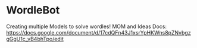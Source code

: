 # WordleBot
Creating multiple Models to solve wordles!
MOM and Ideas Docs: https://docs.google.com/document/d/17cdQFn43J1xsrYpHKWns8pZNvbgzgGgU1c_vB4bhTpo/edit

